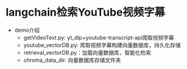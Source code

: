 # langchain检索YouTube视频字幕

- demo介绍
    - getVideoText.py: yt_dlp+youtube-transcript-api爬取视频字幕
    - youtube_vectorDB.py: 爬取视频字幕构建向量数据库，持久化存储
    - retrieval_vectorDB.py：加载向量数据库，智能化检索
    - chroma_data_dir: 向量数据库存储文件夹
